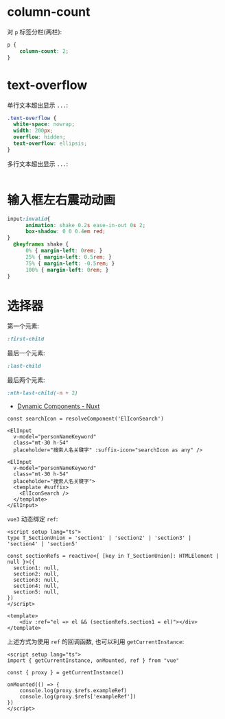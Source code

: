 # column-count

对 `p` 标签分栏(两栏):

```css
p {
	column-count: 2;
}
```

# text-overflow

单行文本超出显示 `...`:

```css
.text-overflow {
  white-space: nowrap; 
  width: 200px; 
  overflow: hidden;
  text-overflow: ellipsis;
}
```

多行文本超出显示 `...`:

```css
```

# 输入框左右震动动画

```css
input:invalid{
      animation: shake 0.2s ease-in-out 0s 2;
      box-shadow: 0 0 0.4em red;
}
  @keyframes shake {
      0% { margin-left: 0rem; }
      25% { margin-left: 0.5rem; }
      75% { margin-left: -0.5rem; }
      100% { margin-left: 0rem; }
}
```

# 选择器

第一个元素:

```css
:first-child
```

最后一个元素:

```css
:last-child
```

最后两个元素:

```css
:nth-last-child(-n + 2)
```

- [Dynamic Components - Nuxt](https://nuxt.com/docs/guide/directory-structure/components#dynamic-components)

```vue
const searchIcon = resolveComponent('ElIconSearch')

<ElInput  
  v-model="personNameKeyword"  
  class="mt-30 h-54"  
  placeholder="搜索人名关键字" :suffix-icon="searchIcon as any" />
  
<ElInput  
  v-model="personNameKeyword"  
  class="mt-30 h-54"  
  placeholder="搜索人名关键字">  
  <template #suffix>  
    <ElIconSearch />  
  </template>  
</ElInput>
```

`vue3` 动态绑定 `ref`:

```vue
<script setup lang="ts">
type T_SectionUnion = 'section1' | 'section2' | 'section3' | 'section4' | 'section5'

const sectionRefs = reactive<{ [key in T_SectionUnion]: HTMLElement | null }>({  
  section1: null,  
  section2: null,  
  section3: null,  
  section4: null,  
  section5: null,  
})
</script>

<template>
	<div :ref="el => el && (sectionRefs.section1 = el)"></div>
</template>
```

上述方式为使用 `ref` 的回调函数, 也可以利用 `getCurrentInstance`:

```vue
<script setup lang="ts">
import { getCurrentInstance, onMounted, ref } from "vue"

const { proxy } = getCurrentInstance()

onMounted(() => {
	console.log(proxy.$refs.exampleRef)
	console.log(proxy.$refs['exampleRef'])
})
</script>
```